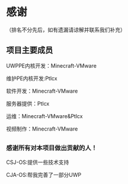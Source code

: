 # 感谢
（排名不分先后，如有遗漏请谅解并联系我们补充）
## 项目主要成员

UWPPE内核开发：Minecraft-VMware

维护PE内核开发:Ptlcx

软件开发：Minecraft-VMware

服务器提供：Ptlcx

运维：Minecraft-VMware&Ptlcx

视频制作：Minecraft-VMware

<h2 id="" tabindex="-1"></h2>

### 感谢所有对本项目做出贡献的人！
CSJ-OS:提供一些技术支持

CJA-OS:帮我完善了一部分UWP